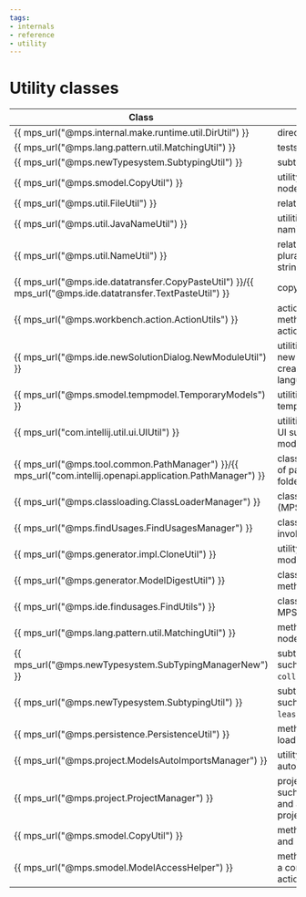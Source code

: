 ```yaml
---
tags:
- internals
- reference
- utility
---
```


# Utility classes

| **Class**                                                                                                   | **Description**                                                                         |
|-------------------------------------------------------------------------------------------------------------|-----------------------------------------------------------------------------------------|
| {{ mps_url("@mps.internal.make.runtime.util.DirUtil") }}                                                    | directory related utilities                                                             |
| {{ mps_url("@mps.lang.pattern.util.MatchingUtil") }}                                                        | tests if two nodes match                                                                |
| {{ mps_url("@mps.newTypesystem.SubtypingUtil") }}                                                           | subtyping related utilities                                                             |
| {{ mps_url("@mps.smodel.CopyUtil") }}                                                                       | utility for copying models, nodes etc.                                                  |
| {{ mps_url("@mps.util.FileUtil") }}                                                                         | related utilities                                                                       |
| {{ mps_url("@mps.util.JavaNameUtil") }}                                                                     | utilities related to java naming                                                        |
| {{ mps_url("@mps.util.NameUtil") }}                                                                         | related utilities such as pluralizing or escaping strings                               |
| {{ mps_url("@mps.ide.datatransfer.CopyPasteUtil") }}/{{ mps_url("@mps.ide.datatransfer.TextPasteUtil") }}   | copy paste related utilities                                                            |
| {{ mps_url("@mps.workbench.action.ActionUtils") }}                                                          | action related utilities; these methods can execute actions programmatically.           |
| {{ mps_url("@mps.ide.newSolutionDialog.NewModuleUtil") }}                                                   | utilities related to creating new modules such as creating solutions or languages       |
| {{ mps_url("@mps.smodel.tempmodel.TemporaryModels") }}                                                      | utilities for creating temporary models                                                 |
| {{ mps_url("com.intellij.util.ui.UIUtil") }}                                                                | utilities related to the Intellij UI such as checking for dark mode (`isUnderDarcula()`). |
| {{ mps_url("@mps.tool.common.PathManager") }}/{{ mps_url("com.intellij.openapi.application.PathManager") }} | classes for getting all kinds of paths such as the plugins folder or the log folder.    |
| {{ mps_url("@mps.classloading.ClassLoaderManager") }}                                                       | class responsible for loading (MPS) classes                                             |
| {{ mps_url("@mps.findUsages.FindUsagesManager") }}                                                          | class that has methods for invoking the find usage UI                                   |
| {{ mps_url("@mps.generator.impl.CloneUtil") }}                                                              | utility method for cloning a model                                                      |
| {{ mps_url("@mps.generator.ModelDigestUtil") }}                                                             | class that contains hash methods                                                        |
| {{ mps_url("@mps.ide.findusages.FindUtils") }}                                                              | class for finding nodes in MPS                                                          |
| {{ mps_url("@mps.lang.pattern.util.MatchingUtil") }}                                                        | method for checking if two nodes structurally match                                     |
| {{ mps_url("@mps.newTypesystem.SubTypingManagerNew") }}                                                     | subtyping related methods such as `isSubTypeOf`  and  `collectImmediateSupertypes`.     |
| {{ mps_url("@mps.newTypesystem.SubtypingUtil") }}                                                           | subtyping related methods such as `leastCommonSuperTypes`.                              |
| {{ mps_url("@mps.persistence.PersistenceUtil") }}                                                           | methods for saving and loading models                                                   |
| {{ mps_url("@mps.project.ModelsAutoImportsManager") }}                                                      | utility methods related to auto importing models                                        |
| {{ mps_url("@mps.project.ProjectManager") }}                                                                | project related methods such as creating projects and attaching listeners to projects   |
| {{ mps_url("@mps.smodel.CopyUtil") }}                                                                       | methods for copying models and nodes                                                    |
| {{ mps_url("@mps.smodel.ModelAccessHelper") }}                                                              | methods for running code as a command/read/write action                                 |
